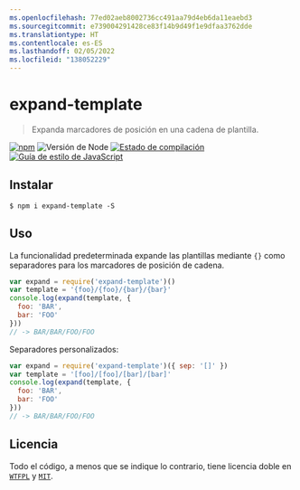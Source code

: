 ```yaml
---
ms.openlocfilehash: 77ed02aeb8002736cc491aa79d4eb6da11eaebd3
ms.sourcegitcommit: e739004291428ce83f14b9d49f1e9dfaa3762dde
ms.translationtype: HT
ms.contentlocale: es-ES
ms.lasthandoff: 02/05/2022
ms.locfileid: "138052229"
---
```

# <a name="expand-template"></a>expand-template

> Expanda marcadores de posición en una cadena de plantilla.

[![npm](https://img.shields.io/npm/v/expand-template.svg)](https://www.npmjs.com/package/expand-template)
![Versión de Node](https://img.shields.io/node/v/expand-template.svg)
[![Estado de compilación](https://travis-ci.org/ralphtheninja/expand-template.svg?branch=master)](https://travis-ci.org/ralphtheninja/expand-template)
[![Guía de estilo de JavaScript](https://img.shields.io/badge/code_style-standard-brightgreen.svg)](https://standardjs.com)

## <a name="install"></a>Instalar

```
$ npm i expand-template -S
```

## <a name="usage"></a>Uso

La funcionalidad predeterminada expande las plantillas mediante `{}` como separadores para los marcadores de posición de cadena.

```js
var expand = require('expand-template')()
var template = '{foo}/{foo}/{bar}/{bar}'
console.log(expand(template, {
  foo: 'BAR',
  bar: 'FOO'
}))
// -> BAR/BAR/FOO/FOO
```

Separadores personalizados:

```js
var expand = require('expand-template')({ sep: '[]' })
var template = '[foo]/[foo]/[bar]/[bar]'
console.log(expand(template, {
  foo: 'BAR',
  bar: 'FOO'
}))
// -> BAR/BAR/FOO/FOO
```

## <a name="license"></a>Licencia
Todo el código, a menos que se indique lo contrario, tiene licencia doble en [`WTFPL`](http://www.wtfpl.net/txt/copying/) y [`MIT`](https://opensource.org/licenses/MIT).
